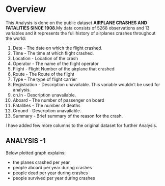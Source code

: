 # Overview #

This Analysis is done on the public dataset **AIRPLANE CRASHES AND FATALITIES SINCE 1908**.My data consists of 5268 observations and 13 variables and it represents the full history of airplanes crashes throughout the world:

1. Date - The date on which the flight crashed.
2. Time - The time at which flight crashed.
3. Location - Location of the crash
4. Operator - The name of the flight operator
5. Flight - Flight Number of the airplane that crashed
6. Route - The Route of the flight
7. Type - The type of flight carrier
8. Registration - Description unavailable. This variable wouldn’t be used for analysis.
9. cn.In - Description unavailable.
10. Aboard - The number of passenger on board
11. Fatalities - The number of deaths
12. Ground - Description unavailable.
13. Summary - Brief summary of the reason for the crash.

I have added few more columns to the original dataset for further Analysis.

## ANALYSIS -1 ##

Below plotted graph explains:
* the planes crashed per year
* people aboard per year during crashes
* people dead per year during crashes
* people survived per year during crashes
